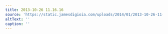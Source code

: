 ```yaml
---
title: 2013-10-26 11.16.16
source: 'https://static.jamesdigioia.com/uploads/2014/01/2013-10-26-11-16-16.jpg'
altText: ''
caption: ''
---
```


